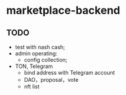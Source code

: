 # marketplace-backend

## TODO

- test with nash cash;
- admin operating:
    - config collection;
- TON, Telegram
    - bind address with Telegram account
    - DAO，proposal，vote
    - nft list
